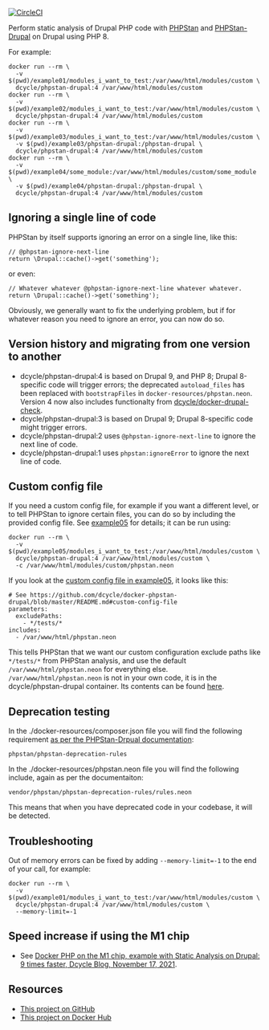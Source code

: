 [![CircleCI](https://circleci.com/gh/dcycle/docker-phpstan-drupal.svg?style=svg)](https://circleci.com/gh/dcycle/docker-phpstan-drupal)

Perform static analysis of Drupal PHP code with [PHPStan](https://github.com/phpstan/phpstan) and [PHPStan-Drupal](https://github.com/mglaman/phpstan-drupal) on Drupal using PHP 8.

For example:

    docker run --rm \
      -v $(pwd)/example01/modules_i_want_to_test:/var/www/html/modules/custom \
      dcycle/phpstan-drupal:4 /var/www/html/modules/custom
    docker run --rm \
      -v $(pwd)/example02/modules_i_want_to_test:/var/www/html/modules/custom \
      dcycle/phpstan-drupal:4 /var/www/html/modules/custom
    docker run --rm \
      -v $(pwd)/example03/modules_i_want_to_test:/var/www/html/modules/custom \
      -v $(pwd)/example03/phpstan-drupal:/phpstan-drupal \
      dcycle/phpstan-drupal:4 /var/www/html/modules/custom
    docker run --rm \
      -v $(pwd)/example04/some_module:/var/www/html/modules/custom/some_module \
      -v $(pwd)/example04/phpstan-drupal:/phpstan-drupal \
      dcycle/phpstan-drupal:4 /var/www/html/modules/custom

Ignoring a single line of code
-----

PHPStan by itself supports ignoring an error on a single line, like this:

    // @phpstan-ignore-next-line
    return \Drupal::cache()->get('something');

or even:

    // Whatever whatever @phpstan-ignore-next-line whatever whatever.
    return \Drupal::cache()->get('something');

Obviously, we generally want to fix the underlying problem, but if for whatever reason you need to ignore an error, you can now do so.

Version history and migrating from one version to another
-----

* dcycle/phpstan-drupal:4 is based on Drupal 9, and PHP 8; Drupal 8-specific code will trigger errors; the deprecated `autoload_files` has been replaced with `bootstrapFiles` in `docker-resources/phpstan.neon`. Version 4 now also includes functionalty from [dcycle/docker-drupal-check](https://github.com/dcycle/docker-drupal-check).
* dcycle/phpstan-drupal:3 is based on Drupal 9; Drupal 8-specific code might trigger errors.
* dcycle/phpstan-drupal:2 uses `@phpstan-ignore-next-line` to ignore the next line of code.
* dcycle/phpstan-drupal:1 uses `phpstan:ignoreError` to ignore the next line of code.

Custom config file
-----

If you need a custom config file, for example if you want a different level, or to tell PHPStan to ignore certain files, you can do so by including the provided config file. See [example05](https://github.com/dcycle/docker-phpstan-drupal/tree/master/example05) for details; it can be run using:

    docker run --rm \
      -v $(pwd)/example05/modules_i_want_to_test:/var/www/html/modules/custom \
      dcycle/phpstan-drupal:4 /var/www/html/modules/custom \
      -c /var/www/html/modules/custom/phpstan.neon

If you look at the [custom config file in example05](https://github.com/dcycle/docker-phpstan-drupal/blob/master/example05/modules_i_want_to_test/phpstan.neon), it looks like this:

    # See https://github.com/dcycle/docker-phpstan-drupal/blob/master/README.md#custom-config-file
    parameters:
      excludePaths:
        - */tests/*
    includes:
      - /var/www/html/phpstan.neon

This tells PHPStan that we want our custom configuration exclude paths like `*/tests/*` from PHPStan analysis, and use the default `/var/www/html/phpstan.neon` for everything else. `/var/www/html/phpstan.neon` is not in your own code, it is in the dcycle/phpstan-drupal container. Its contents can be found [here](https://github.com/dcycle/docker-phpstan-drupal/blob/master/docker-resources/phpstan.neon).

Deprecation testing
-----

In the ./docker-resources/composer.json file you will find the following requirement [as per the PHPStan-Drpual documentation](https://github.com/mglaman/phpstan-drupal#deprecation-testing):

    phpstan/phpstan-deprecation-rules

In the ./docker-resources/phpstan.neon file you will find the following include, again as per the documentaiton:

    vendor/phpstan/phpstan-deprecation-rules/rules.neon

This means that when you have deprecated code in your codebase, it will be detected.

Troubleshooting
-----

Out of memory errors can be fixed by adding `--memory-limit=-1` to the end of your call, for example:

    docker run --rm \
      -v $(pwd)/example01/modules_i_want_to_test:/var/www/html/modules/custom \
      dcycle/phpstan-drupal:4 /var/www/html/modules/custom \
      --memory-limit=-1
      
Speed increase if using the M1 chip
-----

* See [Docker PHP on the M1 chip, example with Static Analysis on Drupal: 9 times faster, Dcycle Blog, November 17, 2021](https://blog.dcycle.com/blog/2021-11-17/m1-docker-php-speed-test/).

Resources
-----

* [This project on GitHub](https://github.com/dcycle/docker-phpstan-drupal)
* [This project on Docker Hub](https://hub.docker.com/r/dcycle/phpstan-drupal)
